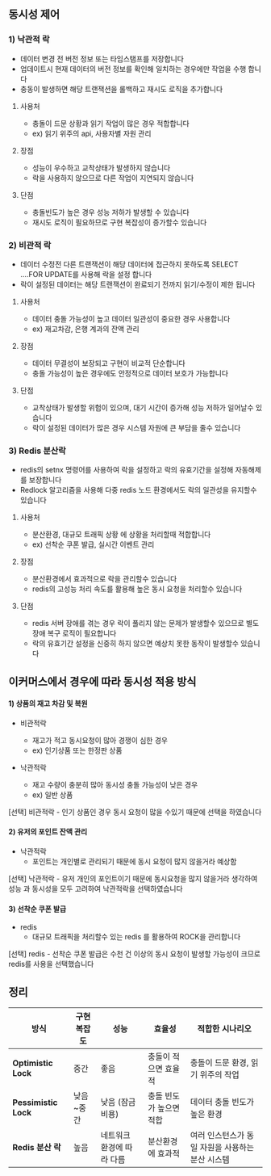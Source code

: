 ## 동시성 제어

### 1) 낙관적 락

- 데이터 변경 전 버전 정보 또는 타임스탬프를 저장합니다
- 업데이트시 현재 데이터의 버전 정보를 확인해 일치하는 경우에만 작업을 수행 합니다
- 충동이 발생하면 해당 트랜잭션을 롤백하고 재시도 로직을 추가합니다



1. 사용처
    - 충돌이 드문 상황과 읽기 작업이 많은 경우 적합합니다
    - ex) 읽기 위주의 api, 사용자별 자원 관리

2. 장점
    - 성능이 우수하고 교착상태가 발생하지 않습니다
    - 락을 사용하지 않으므로 다른 작업이 지연되지 않습니다

3. 단점
    - 충돌빈도가 높은 경우 성능 저하가 발생할 수 있습니다
    - 재시도 로직이 필요하므로 구현 복잡성이 증가할수 있습니다



### 2) 비관적 락

- 데이터 수정전 다른 트랜잭션이 해당 데이터에 접근하지 못하도록 SELECT ....FOR UPDATE를 사용해 락을 설정 합니다
- 락이 설정된 데이터는 해당 트랜잭션이 완료되기 전까지 읽기/수정이 제한 됩니다

1. 사용처

    - 데이터 충돌 가능성이 높고 데이터 일관성이 중요한 경우 사용합니다
    - ex) 재고차감, 은행 계과의 잔액 관리

2. 장점

    - 데이터 무결성이 보장되고 구현이 비교적 단순합니다
    - 충돌 가능성이 높은 경우에도 안정적으로 데이터 보호가 가능합니다

3. 단점

    - 교착상태가 발생할 위험이 있으며, 대기 시간이 증가해 성능 저하가 일어날수 있습니다
    - 락이 설정된 데이터가 많은 경우 시스템 자원에 큰 부담을 줄수 있습니다



### 3) Redis 분산락

- redis의 setnx 명령어를 사용하여 락을 설정하고 락의 유효기간을 설정해 자동해제를 보장합니다
- Redlock 알고리즘을 사용해  다중 redis 노드 환경에서도 락의 일관성을 유지할수 있습니다



1. 사용처

    - 분산환경, 대규모 트래픽 상황 에 상황을 처리할때 적합합니다
    - ex) 선착순 쿠폰 발급, 실시간 이벤트 관리

2. 장점

    - 분산환경에서 효과적으로 락을 관리할수 있습니다
    - redis의 고성능 처리 속도를 활용해 높은 동시 요청을 처리할수 있습니다

3. 단점

    - redis 서버 장애를 겪는 경우 락이 풀리지 않는 문제가 발생할수 있으므로 별도 장애 복구 로직이 필요합니다
    - 락의 유효기간 설정을 신중히 하지 않으면 예상치 못한 동작이 발생할수 있습니다



## 이커머스에서 경우에 따라 동시성 적용 방식



#### 1) 상품의 재고 차감 및 복원

- 비관적락
  - 재고가 적고 동시요청이 많아 경쟁이 심한 경우
  - ex) 인기상품 또는 한정판 상품

- 낙관적락
    - 재고 수량이 충분히 많아 동시성 충돌 가능성이 낮은 경우
    - ex) 일반 상품

[선택] 
비관적락 - 인기 상품인 경우 동시 요청이 많을 수있기 때문에 선택을 하였습니다



#### 2) 유저의 포인트 잔액 관리

- 낙관적락 
    - 포인트는 개인별로 관리되기 때문에 동시 요청이 많지 않을거라 예상함

[선택] 
낙관적락 - 유저 개인의 포인트이기 때문에 동시요청을 많지 않을거라 생각하여 성능 과 동시성을 모두 고려하여 낙관적락을 선택하였습니다



#### 3) 선착순 쿠폰 발급

-  redis
    - 대규모 트래픽을 처리할수 있는 redis 를 활용하여 ROCK을 관리합니다

[선택] 
redis - 선착순 쿠폰 발급은 수천 건 이상의 동시 요청이 발생할 가능성이 크므로 redis를 사용을 선택했습니다


## 정리

| **방식**             | **구현 복잡도** | **성능**                  | **효율성**              | **적합한 시나리오**                              |
| -------------------- | --------------- | ------------------------- | ----------------------- | ------------------------------------------------ |
| **Optimistic Lock**  | 중간            | 좋음                      | 충돌이 적으면 효율적    | 충돌이 드문 환경, 읽기 위주의 작업               |
| **Pessimistic Lock** | 낮음~중간       | 낮음 (잠금 비용)          | 충돌 빈도가 높으면 적합 | 데이터 충돌 빈도가 높은 환경                     |
| **Redis 분산 락**    | 높음            | 네트워크 환경에 따라 다름 | 분산환경에 효과적       | 여러 인스턴스가 동일 자원을 사용하는 분산 시스템 |

